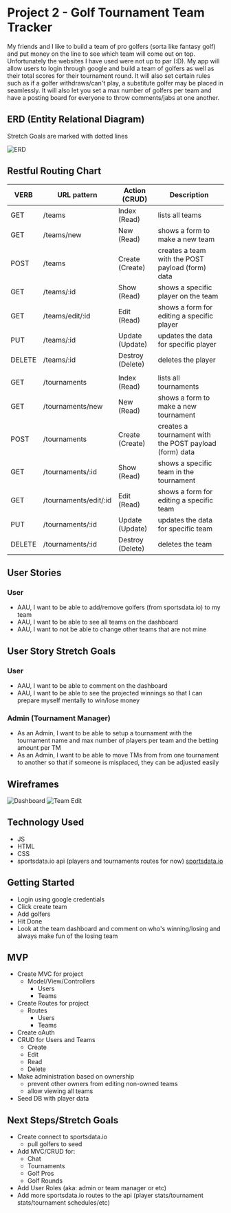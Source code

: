 # Project 2 - Golf Tournament Team Tracker

My friends and I like to build a team of pro golfers (sorta like fantasy golf) and put money on the line to see which team will come out on top. Unfortunately the websites I have used were not up to par (:D). My app will allow users to login through google and build a team of golfers as well as their total scores for their tournament round. It will also set certain rules such as if a golfer withdraws/can't play, a substitute golfer may be placed in seamlessly. It will also let you set a max number of golfers per team and have a posting board for everyone to throw comments/jabs at one another.

## ERD (Entity Relational Diagram)
Stretch Goals are marked with dotted lines

![ERD](https://i.imgur.com/vrvHnl1.png)

## Restful Routing Chart
| VERB   | URL pattern           | Action (CRUD)    | Description |
| ----   | -----------           | -------------    | ----------- |
| GET    | /teams                | Index (Read)     | lists all teams |
| GET    | /teams/new            | New (Read)       | shows a form to make a new team |
| POST   | /teams                | Create (Create)  | creates a team with the POST payload (form) data |
| GET    | /teams/:id            | Show (Read)      | shows a specific player on the team |
| GET    | /teams/edit/:id       | Edit (Read)      | shows a form for editing a specific player |
| PUT    | /teams/:id            | Update (Update)  | updates the data for specific player |
| DELETE | /teams/:id            | Destroy (Delete) | deletes the player |
| | | |
| GET    | /tournaments          | Index (Read)     | lists all tournaments |
| GET    | /tournaments/new      | New (Read)       | shows a form to make a new tournament |
| POST   | /tournaments          | Create (Create)  | creates a tournament with the POST payload (form) data |
| GET    | /tournaments/:id      | Show (Read)      | shows a specific team in the tournament |
| GET    | /tournaments/edit/:id | Edit (Read)      | shows a form for editing a specific team |
| PUT    | /tournaments/:id      | Update (Update)  | updates the data for specific team |
| DELETE | /tournaments/:id      | Destroy (Delete) | deletes the team |

## User Stories
### User
* AAU, I want to be able to add/remove golfers (from sportsdata.io) to my team
* AAU, I want to be able to see all teams on the dashboard
* AAU, I want to not be able to change other teams that are not mine

## User Story Stretch Goals
### User
* AAU, I want to be able to comment on the dashboard
* AAU, I want to be able to see the projected winnings so that I can prepare myself mentally to win/lose money

### Admin (Tournament Manager)
* As an Admin, I want to be able to setup a tournament with the tournament name and max number of players per team and the betting amount per TM
* As an Admin, I want to be able to move TMs from from one tournament to another so that if someone is misplaced, they can be adjusted easily

## Wireframes
![Dashboard](https://i.imgur.com/QlIqNIf.png)
![Team Edit](https://i.imgur.com/VhRjKCE.jpg)

## Technology Used
* JS
* HTML
* CSS
* sportsdata.io api (players and tournaments routes for now)
[sportsdata.io](https://sportsdata.io/developers/api-documentation/golf#/sports-data-feed)

## Getting Started

* Login using google credentials
* Click create team
* Add golfers
* Hit Done
* Look at the team dashboard and comment on who's winning/losing and always make fun of the losing team

## MVP
* Create MVC for project
    * Model/View/Controllers
        * Users
        * Teams
* Create Routes for project
    * Routes
        * Users
        * Teams
* Create oAuth
* CRUD for Users and Teams
    * Create
    * Edit
    * Read
    * Delete
* Make administration based on ownership
    * prevent other owners from editing non-owned teams
    * allow viewing all teams
* Seed DB with player data

## Next Steps/Stretch Goals
* Create connect to sportsdata.io
    * pull golfers to seed
* Add MVC/CRUD for:
    * Chat
    * Tournaments
    * Golf Pros
    * Golf Rounds
* Add User Roles (aka: admin or team manager or etc)
* Add more sportsdata.io routes to the api (player stats/tournament stats/tournament schedules/etc)
